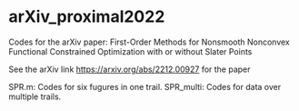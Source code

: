 # arXiv_proximal2022

Codes for the arXiv paper: First-Order Methods for Nonsmooth Nonconvex Functional Constrained Optimization with or without Slater Points

See the arXiv link https://arxiv.org/abs/2212.00927 for the paper

SPR.m: Codes for six fugures in one trail.
SPR_multi: Codes for data over multiple trails.
